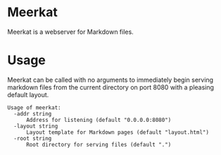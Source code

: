 # Meerkat

Meerkat is a webserver for Markdown files.


# Usage

Meerkat can be called with no arguments to immediately begin serving markdown files from the 
current directory on port 8080 with a pleasing default layout.

~~~
Usage of meerkat:
  -addr string
      Address for listening (default "0.0.0.0:8080")
  -layout string
      Layout template for Markdown pages (default "layout.html")
  -root string
      Root directory for serving files (default ".")
~~~
